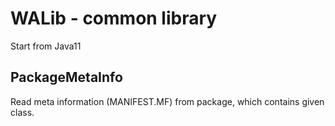 # WALib - common library

Start from Java11

## PackageMetaInfo

Read meta information (MANIFEST.MF) from package, which contains given class.

